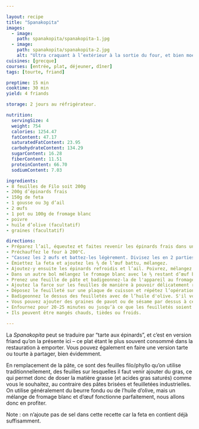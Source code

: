 ```yaml
---

layout: recipe
title: "Spanakopita"
images:
  - image:
    path: spanakopita/spanakopita-1.jpg
  - image:
    path: spanakopita/spanakopita-2.jpg
    alt: "Ultra craquant à l’extérieur à la sortie du four, et bien moelleux à l’intérieur, ce friand permet de jouer sur les textures et saura mettre en avant sa farce aux épinards et à la feta." 
cuisines: [grecque]
courses: [entrée, plat, déjeuner, dîner]
tags: [tourte, friand]

preptime: 15 min
cooktime: 30 min
yield: 4 friands

storage: 2 jours au réfrigérateur.

nutrition:
  servingSize: 4
  weight: 754
  calories: 1254.47
  fatContent: 47.17
  saturatedFatContent: 23.95
  carbohydrateContent: 134.29
  sugarContent: 16.28
  fiberContent: 11.51
  proteinContent: 66.70
  sodiumContent: 7.03

ingredients:
- 8 feuilles de Filo soit 200g
- 200g d’épinards frais
- 150g de feta
- 1 gousse ou 3g d’ail
- 2 œufs
- 1 pot ou 100g de fromage blanc
- poivre
- huile d’olive (facultatif)
- graines (facultatif)

directions:
- Préparez l’ail, équeutez et faites revenir les épinards frais dans une poêle.
- Préchauffez le four à 200°C.
- "Cassez les 2 œufs et battez-les légèrement. Divisez les en 2 parties&nbsp;: ⅔ pour la farce, ⅓ pour l'appareil liquide."
- Émiettez la feta et ajoutez les ⅔ de l’œuf battu, mélangez. 
- Ajoutez-y ensuite les épinards refroidis et l’ail. Poivrez, mélangez et réservez. 
- Dans un autre bol mélangez le fromage blanc avec le ⅓ restant d’œuf battu. Nous allons utiliser cet appareil pour badigeonner les feuilles de pâte Filo en remplacement de beurre ou d’huile.
- Prenez une feuille de pâte et badigeonnez-la de l'appareil au fromage blanc à l’aide d’un pinceau, déposez une deuxième feuille et badigeonnez-la elle aussi. 
- Ajoutez la farce sur les feuilles de manière à pouvoir délicatement replier les 4 bords puis rouler le boudin pour former un petit paquet hermétique. 
- Déposez le feuilleté sur une plaque de cuisson et répétez l’opération pour les 3 friands restants.
- Badigeonnez le dessus des feuilletés avec de l’huile d'olive. S'il vous reste de l’appareil liquide, vous pouvez également utiliser celle-ci à la place. 
- Vous pouvez ajouter des graines de pavot ou de sésame par dessus à ce moment-là.
- Enfournez pour 20-25 minutes ou jusqu’à ce que les feuilletés soient bien dorés. 
- Ils peuvent être mangés chauds, tièdes ou froids.

---
```


La <i lang="gr">Spanakopita</i> peut se traduire par “tarte aux épinards”, et c’est en version friand qu’on la présente ici – ce plat étant le plus souvent consommé dans la restauration à emporter. Vous pouvez également en faire une version tarte ou tourte à partager, bien évidemment.

En remplacement de la pâte, ce sont des feuilles filo/phyllo qu’on utilise traditionnellement, des feuilles sur lesquelles il faut venir ajouter du gras, ce qui permet donc de doser la matière grasse (et acides gras saturés) comme vous le souhaitez, au contraire des pâtes brisées et feuilletées industrielles. On utilise généralement du beurre fondu ou de l’huile d’olive, mais un mélange de fromage blanc et d’œuf fonctionne parfaitement, nous allons donc en profiter.

Note&nbsp;: on n’ajoute pas de sel dans cette recette car la feta en contient déjà suffisamment.
